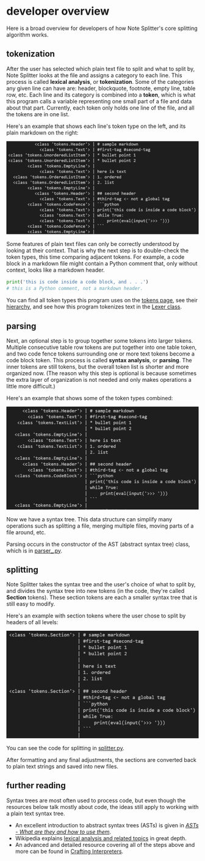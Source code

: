 # developer overview

Here is a broad overview for developers of how Note Splitter's core splitting algorithm works.

## tokenization
After the user has selected which plain text file to split and what to split by, Note Splitter looks at the file and assigns a category to each line. This process is called **lexical analysis**, or **tokenization**. Some of the categories any given line can have are: header, blockquote, footnote, empty line, table row, etc. Each line and its category is combined into a **token**, which is what this program calls a variable representing one small part of a file and data about that part. Currently, each token only holds one line of the file, and all the tokens are in one list.

Here's an example that shows each line's token type on the left, and its plain markdown on the right:

![lexer demo](images/lexer_demo.png)

Some features of plain text files can only be correctly understood by looking at their context. That is why the next step is to double-check the token types, this time comparing adjacent tokens. For example, a code block in a markdown file might contain a Python comment that, only without context, looks like a markdown header.

```python
print('this is code inside a code block, and . . .')
# this is a Python comment, not a markdown header.  
```

You can find all token types this program uses on the [tokens page](tokens.rst), see their [hierarchy](token-hierarchy.md), and see how this program tokenizes text in the [Lexer class](https://github.com/wheelercj/note-splitter/blob/master/note-splitter/lexer.py).

## parsing
Next, an optional step is to group together some tokens into larger tokens. Multiple consecutive table row tokens are put together into one table token, and two code fence tokens surrounding one or more text tokens become a code block token. This process is called **syntax analysis**, or **parsing**. The inner tokens are still tokens, but the overall token list is shorter and more organized now. (The reason why this step is optional is because sometimes the extra layer of organization is not needed and only makes operations a little more difficult.)

Here's an example that shows some of the token types combined:

![parser demo](images/parser_demo.png)

Now we have a syntax tree. This data structure can simplify many operations such as splitting a file, merging multiple files, moving parts of a file around, etc.

Parsing occurs in the constructor of the AST (abstract syntax tree) class, which is in [parser_.py](https://github.com/wheelercj/note-splitter/blob/master/note-splitter/parser_.py).

## splitting
Note Splitter takes the syntax tree and the user's choice of what to split by, and divides the syntax tree into new tokens (in the code, they're called **Section** tokens). These section tokens are each a smaller syntax tree that is still easy to modify.

Here's an example with section tokens where the user chose to split by headers of all levels:

![splitter demo](images/splitter_demo.png)

You can see the code for splitting in [splitter.py](https://github.com/wheelercj/note-splitter/blob/master/note-splitter/splitter.py).

After formatting and any final adjustments, the sections are converted back to plain text strings and saved into new files.

## further reading
Syntax trees are most often used to process code, but even though the resources below talk mostly about code, the ideas still apply to working with a plain text syntax tree.
* An excellent introduction to abstract syntax trees (ASTs) is given in [_ASTs - What are they and how to use them_](https://www.twilio.com/blog/abstract-syntax-trees). 
* Wikipedia explains [lexical analysis and related topics](https://en.wikipedia.org/wiki/Lexical_analysis) in great depth.
* An advanced and detailed resource covering all of the steps above and more can be found in [Crafting Interpreters](https://craftinginterpreters.com/scanning.html).
